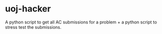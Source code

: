 # uoj-hacker
A python script to get all AC submissions for a problem + a python script to stress test the submissions.
